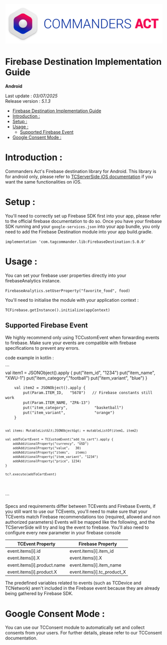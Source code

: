 
<html>
<body>
<p><img alt="alt tag" src="./res/ca_logo.png" /></p>
<h1 id="firebase-destination-implementation-guide">Firebase Destination Implementation Guide</h1>
<p><strong>Android</strong></p>
<p>Last update : <em>03/07/2025</em><br />
Release version : <em>5.1.3</em></p>
<p><div id="end_first_page" /></p>

<div class="toc">
<ul>
<li><a href="#firebase-destination-implementation-guide">Firebase Destination Implementation Guide</a></li>
<li><a href="#introduction">Introduction :</a></li>
<li><a href="#setup">Setup :</a></li>
<li><a href="#usage">Usage :</a><ul>
<li><a href="#supported-firebase-event">Supported Firebase Event</a></li>
</ul>
</li>
<li><a href="#google-consent-mode">Google Consent Mode :</a></li>
</ul>
</div>
<h1 id="introduction">Introduction :</h1>
<p>Commanders Act's Firebase destination library for Android.
This library is for android only, please refer to <a href="https://github.com/CommandersAct/iOSV5/tree/master/TCServerSide">TCServerSide iOS documentation</a> if you want the same functionalities on iOS.</p>
<h1 id="setup">Setup :</h1>
<p>You'll need to correctly set up Firebase SDK first into your app, please refer to the official firebase documentation to do so.
Once you have your firebase SDK running and your <code>google-services.json</code> into your app bundle, you only need to add the Firebase Destination module into your app build.gradle.</p>
<p><code>implementation 'com.tagcommander.lib:FirebaseDestination:5.0.0'</code></p>
<h1 id="usage">Usage :</h1>
<p>You can set your firebase user properties directly into your firebaseAnalytics instance.</p>
<p><code>FirebaseAnalytics.setUserProperty("favorite_food", food)</code></p>
<p>You'll need to initialise the module with your application context :</p>
<p><code>TCFirebase.getInstance().initialize(appContext)</code></p>
<h2 id="supported-firebase-event">Supported Firebase Event</h2>
<p>We highly recommend only using TCCustomEvent when forwarding events to firebase. 
Make sure your events are compatible with firebase specifications to prevent any errors.</p>
<p>code example in kotlin : </p>
<p>```      <br />
        val item1 = JSONObject().apply {
            put("item_id",      "1234")
            put("item_name",    "XWU-1")
            put("item_category","football")
            put("item_variant", "blue")
        }</p>
<pre><code>    val item2 = JSONObject().apply {
        put(Param.ITEM_ID,   "5678")   // Firebase constants still work
        put(Param.ITEM_NAME, "ZPA-13")
        put("item_category",            "basketball")
        put("item_variant",             "orange")
    }

    val items: MutableList&lt;JSONObject&gt; = mutableListOf(item1, item2)

    val addToCartEvent = TCCustomEvent("add_to_cart").apply {
        addAdditionalProperty("currency", "USD")
        addAdditionalProperty("value",   30)          
        addAdditionalProperty("items",   items)      
        addAdditionalProperty("item_variant", "1234")
        addAdditionalProperty("price", 1234)       
    }

    tc?.execute(addToCartEvent)
</code></pre>
<p>```</p>
<p>Specs and requirements differ between TCEvents and Firebase Events, if you still want to use our TCEvents, you'll need to make sure that your TCEvents match Firebase recommendations too (required, allowed and non authorized parameters)
Events will be mapped like the following, and the TCServerSide will try and log the event to firebase.
You'll also need to configure every new parameter in your firebase console</p>
<table>
<thead>
<tr>
<th>TCEvent Property</th>
<th>Firebase Property</th>
</tr>
</thead>
<tbody>
<tr>
<td>event.items[i].id</td>
<td>event.items[i].item_id</td>
</tr>
<tr>
<td>event.items[i].X</td>
<td>event.items[i].X</td>
</tr>
<tr>
<td>event.items[i].product.name</td>
<td>event.items[i].item_name</td>
</tr>
<tr>
<td>event.items[i].product.X</td>
<td>event.items[i].tc_product_X</td>
</tr>
</tbody>
</table>
<p>The predefined variables related to events (such as TCDevice and TCNetwork) aren't included in the Firebase event because they are already being gathered by Firebase SDK.</p>
<h1 id="google-consent-mode">Google Consent Mode :</h1>
<p>You can use our TCConsent module to automatically set and collect consents from your users. For further details, please refer to our TCConsent documentation.</p>
</body>
</html>
